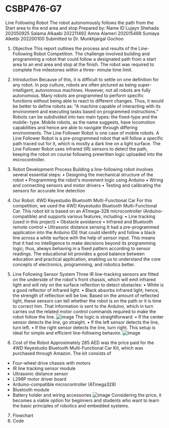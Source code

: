 # CSBP476-G7
Line Following Robot
The robot autonomously follows the path from the Start area to the end area and stop
Prepared by:
Name ID
Lujayn Shehada 202050925
Salama Alkaabi 202211492
Amna Alameri 202015488
Sumaya Alketbi 202200100
Submitted to Dr. Munkhjargal Gochoo

1. Objective
This report outlines the process and results of the Line-Following Robot
Competition. The challenge involved building and programming a robot that
could follow a designated path from a start area to an end area and stop at the
finish. The robot was required to complete five milestones within a three-
minute time limit.

2. Introduction
Because of this, it is difficult to settle on one definition for any robot. In pop
culture, robots are often pictured as being super-intelligent, autonomous
machines. However, not all robots are fully autonomous. Many robots are
programmed to perform specific functions without being able to react to
different changes. Thus, it would be better to define robots as: "A machine
capable of interacting with its environment and executing tasks based on
programmed instructions."
Robots can be subdivided into two main types: the fixed-type and the mobile-
type. Mobile robots, as the name suggests, have locomotion capabilities and
hence are able to navigate through differing environments. The Line Follower
Robot is one case of mobile robots.
A Line Follower Robot is a pre-programmed robot that will follow a specific
path traced out for it, which is mostly a dark line on a light surface. The Line
Follower Robot uses infrared (IR) sensors to detect the path, keeping the robot
on course following prewritten logic uploaded into the microcontroller.

3. Robot Development Process
Building a line-following robot involves several essential steps:
• Designing the mechanical structure of the robot
• Programming the robot's movement logic using Arduino
• Wiring and connecting sensors and motor drivers
• Testing and calibrating the sensors for accurate line detection

4. Our Robot: 4WD Keyestudio Bluetooth Multi-Functional Car
For this competition, we used the 4WD Keyestudio Bluetooth Multi-Functional
Car. This robot kit is based on an ATmega-328 microcontroller (Arduino-
compatible) and supports various features, including:
• Line tracking (used in this project)
• Obstacle avoidance
• Infrared and Bluetooth remote control
• Ultrasonic distance sensing
It had a pre-programmed application into the Arduino IDE that could identify
and follow a black line across a white surface with the help of sensor input. This
means that it had no intelligence to make decisions beyond its programming
logic; thus, always behaving in a fixed pattern according to sensor readings.
The educational kit provides a good balance between education and practical
application, enabling us to understand the core concepts of electronics,
programming, and robotics better.

5. Line Following Sensor System
Three IR line-tracking sensors are fitted on the underside of the robot's front
chassis, which will emit infrared light and will rely on the surface reflection to
detect obstacles:
• White is a good reflector of infrared light.
• Black absorbs infrared light; hence, the strength of reflection will be low.
Based on the amount of reflected light, these sensors can tell whether the
robot is on the path or it is time to correct him. That information is sent to the
Arduino, which in turn carries out the related motor control commands
required to make the robot follow the line.
![image](https://github.com/user-attachments/assets/c9b4297a-69d2-4d67-880a-af2fa81ff22e)
The logic is straightforward:
• If the center sensor detects the line, go straight.
• If the left sensor detects the line, turn left.
• If the right sensor detects the line, turn right.
This setup is ideal for simple and efficient line-following behavior.
![image](https://github.com/user-attachments/assets/8716db9a-e796-43e9-a848-fa5388301ad9)

6. Cost of the Robot
Approximately 285 AED was the price paid for the 4WD Keyestudio Bluetooth
Multi-Functional Car Kit, which was purchased through Amazon. The kit
consists of
- Four-wheel drive chassis with motors
- IR line tracking sensor module
- Ultrasonic distance sensor
- L298P motor driver board
- Arduino-compatible microcontroller
(ATmega328)
- Bluetooth module
- Battery holder and wiring accessories
![image](https://github.com/user-attachments/assets/ebdd1aee-e881-4242-8265-349dc502431a)
Considering the price, it becomes a viable
option for beginners and students who want to learn the basic principles of
robotics and embedded systems.

7. Flowchart
8. Code
  
